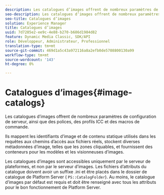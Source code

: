 ```yaml
---
description: Les catalogues d’images offrent de nombreux paramètres de configuration de serveur, ainsi que des polices, des profils ICC et des macros de commande.
seo-description: Les catalogues d’images offrent de nombreux paramètres de configuration de serveur, ainsi que des polices, des profils ICC et des macros de commande.
seo-title: Catalogues d’images
solution: Experience Manager
title: Catalogues d’images
uuid: 7d7285e2-ee9c-4e88-b270-b686d1984d82
feature: Dynamic Media Classic, SDK/API
role: Développeur, Administrateur, Professionnel
translation-type: tm+mt
source-git-commit: 469d1a5c43a972116a8a2efb0de5708800130a99
workflow-type: tm+mt
source-wordcount: '143'
ht-degree: 0%

---
```



# Catalogues d’images{#image-catalogs}

Les catalogues d’images offrent de nombreux paramètres de configuration de serveur, ainsi que des polices, des profils ICC et des macros de commande.

Ils mappent les identifiants d’image et de contenu statique utilisés dans les requêtes aux chemins d’accès aux fichiers réels, stockent diverses métadonnées d’image, telles que les zones cliquables, et fournissent des conteneurs pour les modèles et les visionneuses d’images.

Les catalogues d’images sont accessibles uniquement par le serveur de plateformes, et non par le serveur d’images. Les fichiers d’attributs du catalogue doivent avoir un suffixe .ini et être placés dans le dossier de catalogue de Platform Server ( `PS::CatalogFolder`). Au moins, le catalogue d’images par défaut est requis et doit être renseigné avec tous les attributs pour le bon fonctionnement de Platform Server.
